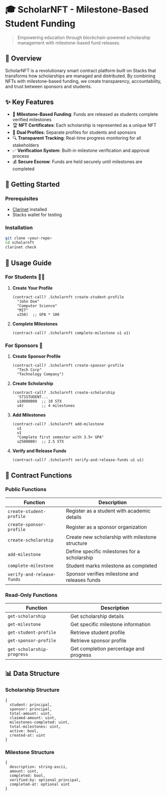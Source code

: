 # 🎓 ScholarNFT - Milestone-Based Student Funding

> Empowering education through blockchain-powered scholarship management with milestone-based fund releases.

## 🌟 Overview

ScholarNFT is a revolutionary smart contract platform built on Stacks that transforms how scholarships are managed and distributed. By combining NFTs with milestone-based funding, we create transparency, accountability, and trust between sponsors and students.

## ✨ Key Features

- 🎯 **Milestone-Based Funding**: Funds are released as students complete verified milestones
- 🏆 **NFT Certificates**: Each scholarship is represented as a unique NFT
- 👥 **Dual Profiles**: Separate profiles for students and sponsors
- 🔍 **Transparent Tracking**: Real-time progress monitoring for all stakeholders
- ✅ **Verification System**: Built-in milestone verification and approval process
- 💰 **Secure Escrow**: Funds are held securely until milestones are completed

## 🚀 Getting Started

### Prerequisites

- [Clarinet](https://github.com/hirosystems/clarinet) installed
- Stacks wallet for testing

### Installation

```bash
git clone <your-repo>
cd scholarnft
clarinet check
```

## 📖 Usage Guide

### For Students 👨‍🎓

1. **Create Your Profile**
   ```clarity
   (contract-call? .Scholarnft create-student-profile 
     "John Doe" 
     "Computer Science" 
     "MIT" 
     u350)  ;; GPA * 100
   ```

2. **Complete Milestones**
   ```clarity
   (contract-call? .Scholarnft complete-milestone u1 u1)
   ```

### For Sponsors 🏢

1. **Create Sponsor Profile**
   ```clarity
   (contract-call? .Scholarnft create-sponsor-profile 
     "Tech Corp" 
     "Technology Company")
   ```

2. **Create Scholarship**
   ```clarity
   (contract-call? .Scholarnft create-scholarship 
     'ST1STUDENT... 
     u10000000  ;; 10 STX
     u4)        ;; 4 milestones
   ```

3. **Add Milestones**
   ```clarity
   (contract-call? .Scholarnft add-milestone 
     u1 
     u1 
     "Complete first semester with 3.5+ GPA" 
     u2500000)  ;; 2.5 STX
   ```

4. **Verify and Release Funds**
   ```clarity
   (contract-call? .Scholarnft verify-and-release-funds u1 u1)
   ```

## 🔧 Contract Functions

### Public Functions

| Function | Description |
|----------|-------------|
| `create-student-profile` | Register as a student with academic details |
| `create-sponsor-profile` | Register as a sponsor organization |
| `create-scholarship` | Create new scholarship with milestone structure |
| `add-milestone` | Define specific milestones for a scholarship |
| `complete-milestone` | Student marks milestone as completed |
| `verify-and-release-funds` | Sponsor verifies milestone and releases funds |

### Read-Only Functions

| Function | Description |
|----------|-------------|
| `get-scholarship` | Get scholarship details |
| `get-milestone` | Get specific milestone information |
| `get-student-profile` | Retrieve student profile |
| `get-sponsor-profile` | Retrieve sponsor profile |
| `get-scholarship-progress` | Get completion percentage and progress |

## 📊 Data Structure

### Scholarship Structure
```clarity
{
  student: principal,
  sponsor: principal,
  total-amount: uint,
  claimed-amount: uint,
  milestones-completed: uint,
  total-milestones: uint,
  active: bool,
  created-at: uint
}
```

### Milestone Structure
```clarity
{
  description: string-ascii,
  amount: uint,
  completed: bool,
  verified-by: optional principal,
  completed-at: optional uint
}
```



